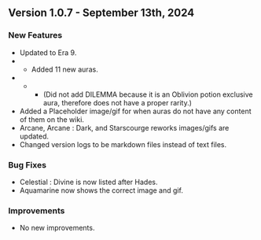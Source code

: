## Version 1.0.7 - September 13th, 2024

### New Features
- Updated to Era 9.
- - Added 11 new auras.
- - - (Did not add DILEMMA because it is an Oblivion potion exclusive aura, therefore does not have a proper rarity.)
- Added a Placeholder image/gif for when auras do not have any content of them on the wiki.
- Arcane, Arcane : Dark, and Starscourge reworks images/gifs are updated.
- Changed version logs to be markdown files instead of text files.

### Bug Fixes
- Celestial : Divine is now listed after Hades.
- Aquamarine now shows the correct image and gif.

### Improvements
- No new improvements.
